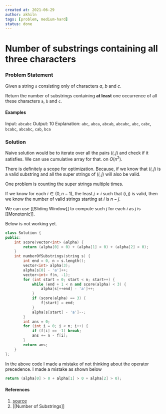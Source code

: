 ```yaml
---
created at: 2021-06-29 
author: akhiln
tags: [problem, medium-hard]
status: done
---
```


# Number of substrings containing all three characters 
### Problem Statement
  
Given a string `s` consisting only of characters _a_, _b_ and _c_.

Return the number of substrings containing **at least** one occurrence of all these characters `a`, `b` and `c`. 

#### Examples
Input: `abcabc`
Output: 10
Explanation:
	`abc`, `abca`, `abcab`, `abcabc`, `abc`, `cabc`, `bcabc`, `abcabc`, `cab`, `bca`
	
### Solution
Naive solution would be to iterate over all the pairs $(i, j)$ and check if it satisfies. We can use cumulative array for that. on $O(n^2)$.

There is definitely a scope for optimization. Because, if we know that $(i, j)$ is a valid substring and all the super strings of $(i, j)$ will also be valid. 

One problem is counting the super strings multiple times.

If we know for each $i \in (0, n - 1)$, the least $j > i$ such that $(i, j)$ is valid, then we know the number of valid strings starting at $i$ is $n - j$.

We can use [[Sliding Window]] to compute such $j$ for each $i$ as $j$ is [[Monotonic]].

Below is not working yet. 
```cpp
class Solution {
public:
    int score(vector<int> &alpha) {
        return (alpha[0] > 0) + (alpha[1] > 0) + (alpha[2] > 0);
    }
    int numberOfSubstrings(string s) {
        int end = 0, n = s.length(); 
        vector<int> alpha(3);
        alpha[s[0] - 'a']++;
        vector<int> f(n, -1);
        for (int start = 0; start < n; start++) {
            while (end + 1 < n and score(alpha) < 3) {
                alpha[s[++end] - 'a']++;
            }
            if (score(alpha) == 3) {
                f[start] = end;
            }
            alpha[s[start] - 'a']--;
        }
        int ans = 0; 
        for (int i = 0; i < n; i++) {
            if (f[i] == -1) break;
            ans += n - f[i];
        }
        return ans; 
    }
};
```
In the above code I made a mistake of not thinking about the operator precedence. I made a mistake as shown below
```cpp
return (alpha[0] > 0 + alpha[1] > 0 + alpha[2] > 0);
```


#### References

1. [source](https://leetcode.com/problems/number-of-substrings-containing-all-three-characters/)
2. [[Number of Substrings]]